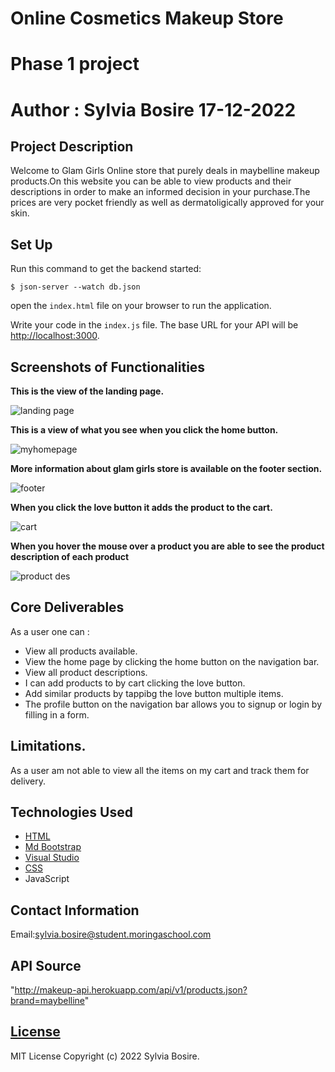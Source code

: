 # Online Cosmetics Makeup Store
# Phase 1 project
# Author : Sylvia Bosire 17-12-2022

## Project Description
Welcome to Glam Girls Online store that purely deals in maybelline makeup products.On this website you can be able to view products and their descriptions in order to make an informed decision in your purchase.The prices are very pocket friendly as well as dermatoligically approved for your skin.


## Set Up
Run this command to get the backend started:

```console
$ json-server --watch db.json
```
 open the `index.html` file on your browser to run the application.

Write your code in the `index.js` file. The base URL for your API will be
[http://localhost:3000](http://localhost:3000).


## Screenshots of Functionalities

**This is the view of the landing page.**

![landing page](https://user-images.githubusercontent.com/117803357/208601418-fd4a10f2-8bcb-4110-bc15-4109b35443a0.png)

**This is a view of what you see when you click the home button.**

![myhomepage](https://user-images.githubusercontent.com/117803357/208601465-8e91d246-b4e6-41e8-a425-70f714ccc7af.png)


**More information about glam girls store is available on the footer section.**

![footer](https://user-images.githubusercontent.com/117803357/208601497-0eb3da55-9629-46e4-9dbc-960b6efbbe8e.png)

**When you click the love button it adds the product to the cart.**

![cart](https://user-images.githubusercontent.com/117803357/208601528-87ead671-1999-465e-9c36-a8379e2ee0fb.png)


**When you hover the mouse over a product you are able to see the product description of each product**

![product des](https://user-images.githubusercontent.com/117803357/208606424-f317d4a8-bba1-4c18-b088-3981d21b640d.png)

## Core Deliverables
As a user one can :
   * View all products available.
   * View the home page by clicking the home button  on the navigation bar.
   * View all product descriptions.
   * I can add products to by cart clicking the love button.
   * Add similar products by tappibg the love button multiple items.
   * The profile button on the navigation bar allows you to signup or login by filling in a form.

## Limitations.
   As a user am not able to view all the items on my cart and track them for delivery.

## Technologies Used
   * [HTML](https://html.com/)
   * [Md Bootstrap](http://www.bootstrap.com/)
   * [Visual Studio ](https://code.visualstudio.com/download)
   * [CSS](http://css.com/)
   * JavaScript

## Contact Information
   Email:sylvia.bosire@student.moringaschool.com

## API Source
"http://makeup-api.herokuapp.com/api/v1/products.json?brand=maybelline"

## [License](LICENSE)
   
MIT License
Copyright (c) 2022 Sylvia Bosire.
